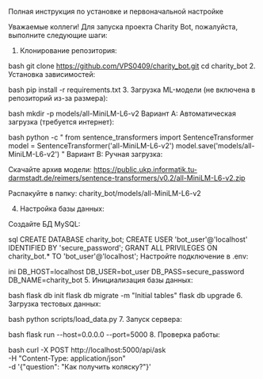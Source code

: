 Полная инструкция по установке и первоначальной настройке

Уважаемые коллеги!
Для запуска проекта Charity Bot, пожалуйста, выполните следующие шаги:

1. Клонирование репозитория:

bash
git clone https://github.com/VPS0409/charity_bot.git
cd charity_bot
2. Установка зависимостей:

bash
pip install -r requirements.txt
3. Загрузка ML-модели (не включена в репозиторий из-за размера):

bash
mkdir -p models/all-MiniLM-L6-v2
Вариант A: Автоматическая загрузка (требуется интернет):

bash
python -c "
from sentence_transformers import SentenceTransformer
model = SentenceTransformer('all-MiniLM-L6-v2')
model.save('models/all-MiniLM-L6-v2')
"
Вариант B: Ручная загрузка:

Скачайте архив модели:
https://public.ukp.informatik.tu-darmstadt.de/reimers/sentence-transformers/v0.2/all-MiniLM-L6-v2.zip

Распакуйте в папку: charity_bot/models/all-MiniLM-L6-v2

4. Настройка базы данных:

Создайте БД MySQL:

sql
CREATE DATABASE charity_bot;
CREATE USER 'bot_user'@'localhost' IDENTIFIED BY 'secure_password';
GRANT ALL PRIVILEGES ON charity_bot.* TO 'bot_user'@'localhost';
Настройте подключение в .env:

ini
DB_HOST=localhost
DB_USER=bot_user
DB_PASS=secure_password
DB_NAME=charity_bot
5. Инициализация базы данных:

bash
flask db init
flask db migrate -m "Initial tables"
flask db upgrade
6. Загрузка тестовых данных:

bash
python scripts/load_data.py
7. Запуск сервера:

bash
flask run --host=0.0.0.0 --port=5000
8. Проверка работы:

bash
curl -X POST http://localhost:5000/api/ask \
  -H "Content-Type: application/json" \
  -d '{"question": "Как получить коляску?"}'
